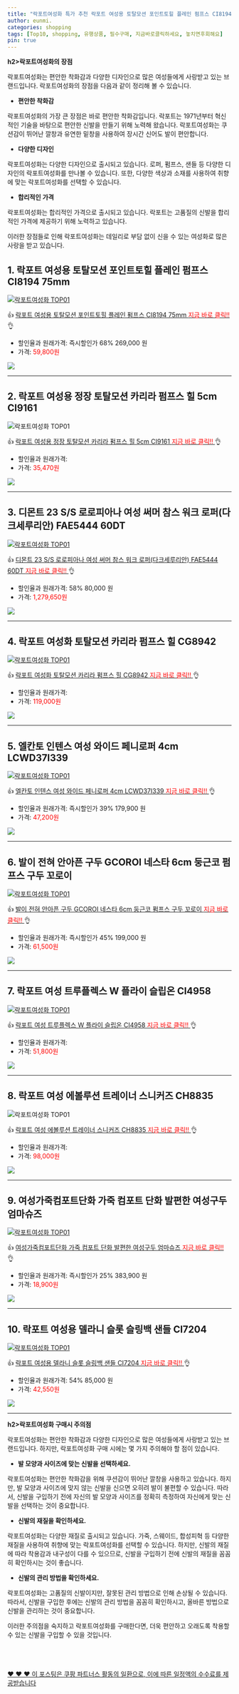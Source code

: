 ```yaml
---
title: "락포트여성화 특가 추천 락포트 여성용 토탈모션 포인트토힐 플레인 펌프스 CI8194 75mm 비교 장점"
author: eunmi.
categories: shopping
tags: [Top10, shopping, 유행상품, 필수구매, 지금바로클릭하세요, 놓치면후회해요]
pin: true
---
```

**h2>락포트여성화의 장점**

락포트여성화는 편안한 착화감과 다양한 디자인으로 많은 여성들에게 사랑받고 있는 브랜드입니다. 락포트여성화의 장점을 다음과 같이 정리해 볼 수 있습니다.

* **편안한 착화감**

락포트여성화의 가장 큰 장점은 바로 편안한 착화감입니다. 락포트는 1971년부터 혁신적인 기술을 바탕으로 편안한 신발을 만들기 위해 노력해 왔습니다. 락포트여성화는 쿠션감이 뛰어난 깔창과 유연한 밑창을 사용하여 장시간 신어도 발이 편안합니다.

* **다양한 디자인**

락포트여성화는 다양한 디자인으로 출시되고 있습니다. 로퍼, 펌프스, 샌들 등 다양한 디자인의 락포트여성화를 만나볼 수 있습니다. 또한, 다양한 색상과 소재를 사용하여 취향에 맞는 락포트여성화를 선택할 수 있습니다.

* **합리적인 가격**

락포트여성화는 합리적인 가격으로 출시되고 있습니다. 락포트는 고품질의 신발을 합리적인 가격에 제공하기 위해 노력하고 있습니다.

이러한 장점들로 인해 락포트여성화는 데일리로 부담 없이 신을 수 있는 여성화로 많은 사랑을 받고 있습니다.

   

## 1. 락포트 여성용 토탈모션 포인트토힐 플레인 펌프스 CI8194 75mm

[![락포트여성화 TOP01](https://thumbnail10.coupangcdn.com/thumbnails/remote/230x230ex/image/vendor_inventory/0729/be0da7ce18fa189e0c7490ceb341d9e928ea3b0f916059afcbb85414d4a1.jpg)](https://link.coupang.com/re/AFFSDP?lptag=AF3617701&subid=GithubCoopas&pageKey=6269439532&traceid=V0-153&itemId=12813113103&vendorItemId=84654817412)


👍 [락포트 여성용 토탈모션 포인트토힐 플레인 펌프스 CI8194 75mm <font color=red> 지금 바로 클릭!! </font> ](https://link.coupang.com/re/AFFSDP?lptag=AF3617701&subid=GithubCoopas&pageKey=6269439532&traceid=V0-153&itemId=12813113103&vendorItemId=84654817412) 👌 


- 할인율과 원래가격: 즉시할인가 68%  269,000   원
- 가격: <span style='color:red'>59,800원</span>

[![](/discount_price.png)](https://link.coupang.com/re/AFFSDP?lptag=AF3617701&subid=GithubCoopas&pageKey=6269439532&traceid=V0-153&itemId=12813113103&vendorItemId=84654817412)

---


   

## 2. 락포트 여성용 정장 토탈모션 카리라 펌프스 힐 5cm CI9161

![락포트여성화 TOP01](https://thumbnail7.coupangcdn.com/thumbnails/remote/230x230ex/image/retail/images/2022/02/03/10/3/323a1821-d9d0-4c04-bd66-a0eaed017f44.JPG)


👍 [락포트 여성용 정장 토탈모션 카리라 펌프스 힐 5cm CI9161 <font color=red> 지금 바로 클릭!! </font> ](https://link.coupang.com/re/AFFSDP?lptag=AF3617701&subid=GithubCoopas&pageKey=6319945781&traceid=V0-153&itemId=13166394809&vendorItemId=80425092786) 👌 


- 할인율과 원래가격: 
- 가격: <span style='color:red'>35,470원</span>

[![](/discount_price.png)](https://link.coupang.com/re/AFFSDP?lptag=AF3617701&subid=GithubCoopas&pageKey=6319945781&traceid=V0-153&itemId=13166394809&vendorItemId=80425092786)

---


   

## 3. 디몬트 23 S/S 로로피아나 여성 써머 참스 워크 로퍼(다크세루리안) FAE5444 60DT

[![락포트여성화 TOP01](https://thumbnail9.coupangcdn.com/thumbnails/remote/230x230ex/image/vendor_inventory/c8d8/f492608e7035b209e4953e395b76c50965cb6d90f4fcf6c0b694f1897803.jpg)](https://link.coupang.com/re/AFFSDP?lptag=AF3617701&subid=GithubCoopas&pageKey=7151210384&traceid=V0-153&itemId=17979123744&vendorItemId=85136020585)


👍 [디몬트 23 S/S 로로피아나 여성 써머 참스 워크 로퍼(다크세루리안) FAE5444 60DT <font color=red> 지금 바로 클릭!! </font> ](https://link.coupang.com/re/AFFSDP?lptag=AF3617701&subid=GithubCoopas&pageKey=7151210384&traceid=V0-153&itemId=17979123744&vendorItemId=85136020585) 👌 


- 할인율과 원래가격: 58%  80,000   원
- 가격: <span style='color:red'>1,279,650원</span>

[![](/discount_price.png)](https://link.coupang.com/re/AFFSDP?lptag=AF3617701&subid=GithubCoopas&pageKey=7151210384&traceid=V0-153&itemId=17979123744&vendorItemId=85136020585)

---


   

## 4. 락포트 여성화 토탈모션 카리라 펌프스 힐 CG8942

[![락포트여성화 TOP01](https://thumbnail9.coupangcdn.com/thumbnails/remote/230x230ex/image/vendor_inventory/5aff/30a557709d1db9651e79ccd7a54aba8fe509a21023d4d483c2a6c8c189e1.jpg)](https://link.coupang.com/re/AFFSDP?lptag=AF3617701&subid=GithubCoopas&pageKey=1807234628&traceid=V0-153&itemId=3074997282&vendorItemId=71062876142)


👍 [락포트 여성화 토탈모션 카리라 펌프스 힐 CG8942 <font color=red> 지금 바로 클릭!! </font> ](https://link.coupang.com/re/AFFSDP?lptag=AF3617701&subid=GithubCoopas&pageKey=1807234628&traceid=V0-153&itemId=3074997282&vendorItemId=71062876142) 👌 


- 할인율과 원래가격: 
- 가격: <span style='color:red'>119,000원</span>

[![](/discount_price.png)](https://link.coupang.com/re/AFFSDP?lptag=AF3617701&subid=GithubCoopas&pageKey=1807234628&traceid=V0-153&itemId=3074997282&vendorItemId=71062876142)

---


   

## 5. 엘칸토 인텐스 여성 와이드 페니로퍼 4cm LCWD37I339

[![락포트여성화 TOP01](https://thumbnail7.coupangcdn.com/thumbnails/remote/230x230ex/image/vendor_inventory/0bef/659f6a71fccc3b40c6297ce88901fbf31cd18449045418cf6854db5a578d.jpg)](https://link.coupang.com/re/AFFSDP?lptag=AF3617701&subid=GithubCoopas&pageKey=7487448360&traceid=V0-153&itemId=19572476657&vendorItemId=86680234240)


👍 [엘칸토 인텐스 여성 와이드 페니로퍼 4cm LCWD37I339 <font color=red> 지금 바로 클릭!! </font> ](https://link.coupang.com/re/AFFSDP?lptag=AF3617701&subid=GithubCoopas&pageKey=7487448360&traceid=V0-153&itemId=19572476657&vendorItemId=86680234240) 👌 


- 할인율과 원래가격: 즉시할인가 39%  179,900   원
- 가격: <span style='color:red'>47,200원</span>

[![](/discount_price.png)](https://link.coupang.com/re/AFFSDP?lptag=AF3617701&subid=GithubCoopas&pageKey=7487448360&traceid=V0-153&itemId=19572476657&vendorItemId=86680234240)

---


   

## 6. 발이 전혀 안아픈 구두 GCOROI 네스타 6cm 둥근코 펌프스 구두 꼬로이

[![락포트여성화 TOP01](https://thumbnail7.coupangcdn.com/thumbnails/remote/230x230ex/image/vendor_inventory/6571/e661688cf676fabeddc36fc08f59b2ccb1b65633028094cc160702068dc5.png)](https://link.coupang.com/re/AFFSDP?lptag=AF3617701&subid=GithubCoopas&pageKey=6886127421&traceid=V0-153&itemId=16517014745&vendorItemId=77480797648)


👍 [발이 전혀 안아픈 구두 GCOROI 네스타 6cm 둥근코 펌프스 구두 꼬로이 <font color=red> 지금 바로 클릭!! </font> ](https://link.coupang.com/re/AFFSDP?lptag=AF3617701&subid=GithubCoopas&pageKey=6886127421&traceid=V0-153&itemId=16517014745&vendorItemId=77480797648) 👌 


- 할인율과 원래가격: 즉시할인가 45%  199,000   원
- 가격: <span style='color:red'>61,500원</span>

[![](/discount_price.png)](https://link.coupang.com/re/AFFSDP?lptag=AF3617701&subid=GithubCoopas&pageKey=6886127421&traceid=V0-153&itemId=16517014745&vendorItemId=77480797648)

---


   

## 7. 락포트 여성 트루플렉스 W 플라이 슬립온 CI4958

[![락포트여성화 TOP01](https://thumbnail7.coupangcdn.com/thumbnails/remote/230x230ex/image/rs_quotation_api/eplbbyll/985c5aa8820d40e18987a4537977e599.jpg)](https://link.coupang.com/re/AFFSDP?lptag=AF3617701&subid=GithubCoopas&pageKey=5801044332&traceid=V0-153&itemId=9949665078&vendorItemId=77232882243)


👍 [락포트 여성 트루플렉스 W 플라이 슬립온 CI4958 <font color=red> 지금 바로 클릭!! </font> ](https://link.coupang.com/re/AFFSDP?lptag=AF3617701&subid=GithubCoopas&pageKey=5801044332&traceid=V0-153&itemId=9949665078&vendorItemId=77232882243) 👌 


- 할인율과 원래가격: 
- 가격: <span style='color:red'>51,800원</span>

[![](/discount_price.png)](https://link.coupang.com/re/AFFSDP?lptag=AF3617701&subid=GithubCoopas&pageKey=5801044332&traceid=V0-153&itemId=9949665078&vendorItemId=77232882243)

---


   

## 8. 락포트 여성 에볼루션 트레이너 스니커즈 CH8835

![락포트여성화 TOP01](https://thumbnail7.coupangcdn.com/thumbnails/remote/230x230ex/image/vendor_inventory/a066/95ea0019acd6bfc99fc2436831a5e4314bc3603b008c7e6d3ea621938bf8.JPEG)


👍 [락포트 여성 에볼루션 트레이너 스니커즈 CH8835 <font color=red> 지금 바로 클릭!! </font> ](https://link.coupang.com/re/AFFSDP?lptag=AF3617701&subid=GithubCoopas&pageKey=6148274489&traceid=V0-153&itemId=11848813462&vendorItemId=86350033760) 👌 


- 할인율과 원래가격: 
- 가격: <span style='color:red'>98,000원</span>

[![](/discount_price.png)](https://link.coupang.com/re/AFFSDP?lptag=AF3617701&subid=GithubCoopas&pageKey=6148274489&traceid=V0-153&itemId=11848813462&vendorItemId=86350033760)

---


   

## 9. 여성가죽컴포트단화 가죽 컴포트 단화 발편한 여성구두 엄마슈즈

[![락포트여성화 TOP01](https://thumbnail7.coupangcdn.com/thumbnails/remote/230x230ex/image/vendor_inventory/f167/7e13fc15a893ead00c5a9aeb692dc7e29aa01b58774346be56af23e643da.jpg)](https://link.coupang.com/re/AFFSDP?lptag=AF3617701&subid=GithubCoopas&pageKey=7282533442&traceid=V0-153&itemId=18596072619&vendorItemId=86151332918)


👍 [여성가죽컴포트단화 가죽 컴포트 단화 발편한 여성구두 엄마슈즈 <font color=red> 지금 바로 클릭!! </font> ](https://link.coupang.com/re/AFFSDP?lptag=AF3617701&subid=GithubCoopas&pageKey=7282533442&traceid=V0-153&itemId=18596072619&vendorItemId=86151332918) 👌 


- 할인율과 원래가격: 즉시할인가 25%  383,900   원
- 가격: <span style='color:red'>18,900원</span>

[![](/discount_price.png)](https://link.coupang.com/re/AFFSDP?lptag=AF3617701&subid=GithubCoopas&pageKey=7282533442&traceid=V0-153&itemId=18596072619&vendorItemId=86151332918)

---


   

## 10. 락포트 여성용 델라니 슬롯 슬링백 샌들 CI7204

[![락포트여성화 TOP01](https://thumbnail10.coupangcdn.com/thumbnails/remote/230x230ex/image/retail/images/2022/02/03/10/5/a3955354-f60b-4d31-837b-18243003a573.jpg)](https://link.coupang.com/re/AFFSDP?lptag=AF3617701&subid=GithubCoopas&pageKey=6319945773&traceid=V0-153&itemId=13166394767&vendorItemId=80425092689)


👍 [락포트 여성용 델라니 슬롯 슬링백 샌들 CI7204 <font color=red> 지금 바로 클릭!! </font> ](https://link.coupang.com/re/AFFSDP?lptag=AF3617701&subid=GithubCoopas&pageKey=6319945773&traceid=V0-153&itemId=13166394767&vendorItemId=80425092689) 👌 


- 할인율과 원래가격: 54%  85,000   원
- 가격: <span style='color:red'>42,550원</span>

[![](/discount_price.png)](https://link.coupang.com/re/AFFSDP?lptag=AF3617701&subid=GithubCoopas&pageKey=6319945773&traceid=V0-153&itemId=13166394767&vendorItemId=80425092689)

---
**h2>락포트여성화 구매시 주의점**

락포트여성화는 편안한 착화감과 다양한 디자인으로 많은 여성들에게 사랑받고 있는 브랜드입니다. 하지만, 락포트여성화 구매 시에는 몇 가지 주의해야 할 점이 있습니다.

* **발 모양과 사이즈에 맞는 신발을 선택하세요.**

락포트여성화는 편안한 착화감을 위해 쿠션감이 뛰어난 깔창을 사용하고 있습니다. 하지만, 발 모양과 사이즈에 맞지 않는 신발을 신으면 오히려 발이 불편할 수 있습니다. 따라서, 신발을 구입하기 전에 자신의 발 모양과 사이즈를 정확히 측정하여 자신에게 맞는 신발을 선택하는 것이 중요합니다.

* **신발의 재질을 확인하세요.**

락포트여성화는 다양한 재질로 출시되고 있습니다. 가죽, 스웨이드, 합성피혁 등 다양한 재질을 사용하여 취향에 맞는 락포트여성화를 선택할 수 있습니다. 하지만, 신발의 재질에 따라 착용감과 내구성이 다를 수 있으므로, 신발을 구입하기 전에 신발의 재질을 꼼꼼히 확인하시는 것이 좋습니다.

* **신발의 관리 방법을 확인하세요.**

락포트여성화는 고품질의 신발이지만, 잘못된 관리 방법으로 인해 손상될 수 있습니다. 따라서, 신발을 구입한 후에는 신발의 관리 방법을 꼼꼼히 확인하시고, 올바른 방법으로 신발을 관리하는 것이 중요합니다.

이러한 주의점을 숙지하고 락포트여성화를 구매한다면, 더욱 편안하고 오래도록 착용할 수 있는 신발을 구입할 수 있을 것입니다.<br><br><br><br><br> [ ❤ ❤ ❤ 이 포스팅은 쿠팡 파트너스 활동의 일환으로, 이에 따른 일정액의 수수료를 제공받습니다](https://link.coupang.com/a/bcEFyh)